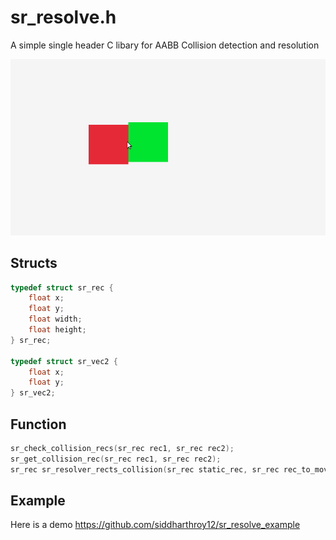 # sr_resolve.h

A simple single header C libary for AABB Collision detection and resolution

![](./demo.gif)

## Structs

```c
typedef struct sr_rec {
	float x;
	float y;
	float width;
	float height;
} sr_rec;

typedef struct sr_vec2 {
	float x;
	float y;
} sr_vec2;
```

## Function
```c
sr_check_collision_recs(sr_rec rec1, sr_rec rec2);
sr_get_collision_rec(sr_rec rec1, sr_rec rec2);
sr_rec sr_resolver_rects_collision(sr_rec static_rec, sr_rec rec_to_move);
```

## Example
Here is a demo
https://github.com/siddharthroy12/sr_resolve_example